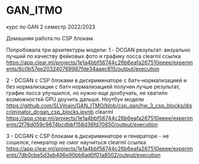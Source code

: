 # GAN_ITMO
курс по GAN 2 семестр 2022/2023

Домашняя работа по CSP блокам.

Попробовала три архитектуры модели: 1 - DCGAN результат: визуально лучший по качеству фейковых фото и графику лосса 
clearml ссылка https://app.clear.ml/projects/1e1a4bbf56744c26b6eafa267510eeee/experiments/6c0b57ee203240769987fde34aaec815/output/execution

2 - DCGAN c CSP блоками в дискриминаторе с батч-нормализацией и без нормализации с батч нормализацией получен лучше результат, график лосса улучшился, но нужно еще дообучать, не хватило возможностей GPU доучить дальше.
Ноутбук модели https://github.com/SLVmain/GAN_ITMO/blob/csp_gan/hw_3_csp_blocks/discriminator_dcgan_csp_blocks.ipynb
clearml https://app.clear.ml/projects/1e1a4bbf56744c26b6eafa267510eeee/experiments/2f78d059c9874bcdbbf158d36fd70850/output/execution

3 - DCGAN c CSP блоками в дискриминаторе и генераторе - не сошелся, генератор не смог научиться 
clearml ссылка https://app.clear.ml/projects/1e1a4bbf56744c26b6eafa267510eeee/experiments/7db0cbe5d3eb496e90bb6ad0f01a8502/output/execution

